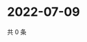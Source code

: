 # 2022-07-09

共 0 条

<!-- BEGIN WEIBO -->
<!-- 最后更新时间 Sat Jul 09 2022 11:17:48 GMT+0800 (China Standard Time) -->

<!-- END WEIBO -->
